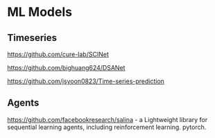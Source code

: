 # ML Models

## Timeseries
https://github.com/cure-lab/SCINet

https://github.com/bighuang624/DSANet

https://github.com/jsyoon0823/Time-series-prediction


## Agents

https://github.com/facebookresearch/salina - a Lightweight library for sequential learning agents, including reinforcement learning. pytorch.
